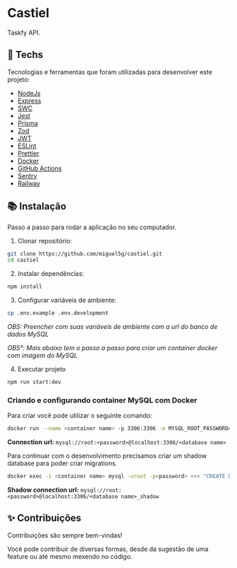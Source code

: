 # Castiel

Taskfy API.

## :test_tube: Techs

Tecnologias e ferramentas que foram utilizadas para desenvolver este projeto:

- [NodeJs](https://nodejs.org/)
- [Express](https://expressjs.com/pt-br/)
- [SWC](https://swc.rs/)
- [Jest](https://jestjs.io/)
- [Prisma](https://www.prisma.io/)
- [Zod](https://zod.dev/)
- [JWT](https://jwt.io/)
- [ESLint](https://eslint.org/)
- [Prettier](https://prettier.io/)
- [Docker](https://www.docker.com/)
- [GitHub Actions](https://github.com/features/actions)
- [Sentry](https://sentry.io/)
- [Railway](https://railway.app/)

## :books: Instalação

Passo a passo para rodar a aplicação no seu computador.

1. Clonar repositório:

```bash
git clone https://github.com/miguel5g/castiel.git
cd castiel
```

2. Instalar dependências:

```bash
npm install
```

3. Configurar variáveis de ambiente:

```bash
cp .env.example .env.development
```

_OBS: Preencher com suas variáveis de ambiente com a url do banco de dados MySQL_

_OBS²: Mais abaixo tem o passo a passo para criar um container docker com imagem do MySQL_

4. Executar projeto

```bash
npm run start:dev
```

### Criando e configurando container MySQL com Docker

Para criar você pode utilizar o seguinte comando:

```bash
docker run --name <container name> -p 3306:3306 -e MYSQL_ROOT_PASSWORD=<password> -d mysql:8
```

**Connection url:** `mysql://root:<password>@localhost:3306/<database name>`

Para continuar com o desenvolvimento precisamos criar um shadow database para poder criar migrations.

```bash
docker exec -i <container name> mysql -uroot -p<password> <<< "CREATE DATABASE <database name>_shadow;"
```

**Shadow connection url:** `mysql://root:<password>@localhost:3306/<database name>_shadow`

## :sparkles: Contribuições

Contribuições são sempre bem-vindas!

Você pode contribuir de diversas formas, desde da sugestão de uma feature ou até mesmo mexendo no código.
